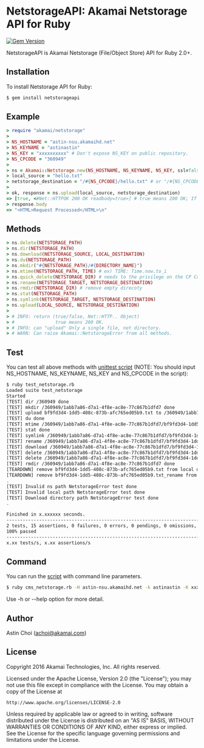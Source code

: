 NetstorageAPI: Akamai Netstorage API for Ruby
===============================================

[![Gem Version](https://badge.fury.io/rb/netstorageapi.svg)](https://badge.fury.io/rb/netstorageapi)

NetstorageAPI is Akamai Netstorage (File/Object Store) API for Ruby 2.0+.
  
  
Installation
------------

To install Netstorage API for Ruby:  

```bash
$ gem install netstorageapi
```
  
  
Example
-------

```ruby
> require "akamai/netstorage"
> 
> NS_HOSTNAME = "astin-nsu.akamaihd.net"
> NS_KEYNAME = "astinastin"
> NS_KEY = "xxxxxxxxxx" # Don't expose NS_KEY on public repository.
> NS_CPCODE = "360949"
> 
> ns = Akamai::Netstorage.new(NS_HOSTNAME, NS_KEYNAME, NS_KEY, ssl=false) # ssl is optional (default: false)
> local_source = "hello.txt"
> netstorage_destination = "/#{NS_CPCODE}/hello.txt" # or "/#{NS_CPCODE}/" is same.
>
> ok, response = ns.upload(local_source, netstorage_destination)
=> [true, <#Net::HTTPOK 200 OK readbody=true>] # true means 200 OK; If false, it's not 200 OK 
> response.body
=> "<HTML>Request Processed</HTML>\n"
```
  
  
Methods
-------

```ruby
> ns.delete(NETSTORAGE_PATH)
> ns.dir(NETSTORAGE_PATH)
> ns.download(NETSTORAGE_SOURCE, LOCAL_DESTINATION)
> ns.du(NETSTORAGE_PATH)
> ns.mkdir("#{NETSTORAGE_PATH}/#{DIRECTORY_NAME}")
> ns.mtime(NETSTORAGE_PATH, TIME) # ex) TIME: Time.now.to_i
> ns.quick_delete(NETSTORAGE_DIR) # needs to the privilege on the CP Code
> ns.rename(NETSTORAGE_TARGET, NETSTORAGE_DESTINATION)
> ns.rmdir(NETSTORAGE_DIR) # remove empty direcoty
> ns.stat(NETSTORAGE_PATH)
> ns.symlink(NETSTORAGE_TARGET, NETSTORAGE_DESTINATION)
> ns.upload(LOCAL_SOURCE, NETSTORAGE_DESTINATION)
>  
> # INFO: return (true/false, Net::HTTP.. Object)
> #               true means 200 OK.
> # INFO: can "upload" Only a single file, not directory.
> # WARN: Can raise Akamai::NetstorageError from all methods.
```
  
  
Test
----

You can test all above methods with [unittest script](https://github.com/AstinCHOI/NetStorageKit-Ruby/blob/master/test_netstorage.rb)
(NOTE: You should input NS_HOSTNAME, NS_KEYNAME, NS_KEY and NS_CPCODE in the script):

```bash
$ ruby test_netstorage.rb
Loaded suite test_netstorage
Started
[TEST] dir /360949 done
[TEST] mkdir /360949/1abb7a86-d7a1-4f8e-ac8e-77c867b1dfd7 done
[TEST] upload bf9fd3d4-1dd5-408c-873b-afc765ed05b9.txt to /360949/1abb7a86-d7a1-4f8e-ac8e-77c867b1dfd7/bf9fd3d4-1dd5-408c-873b-afc765ed05b9.txt done
[TEST] du done
[TEST] mtime /360949/1abb7a86-d7a1-4f8e-ac8e-77c867b1dfd7/bf9fd3d4-1dd5-408c-873b-afc765ed05b9.txt to 1469863258 done
[TEST] stat done
[TEST] symlink /360949/1abb7a86-d7a1-4f8e-ac8e-77c867b1dfd7/bf9fd3d4-1dd5-408c-873b-afc765ed05b9.txt to /360949/1abb7a86-d7a1-4f8e-ac8e-77c867b1dfd7/bf9fd3d4-1dd5-408c-873b-afc765ed05b9.txt_lnk done
[TEST] rename /360949/1abb7a86-d7a1-4f8e-ac8e-77c867b1dfd7/bf9fd3d4-1dd5-408c-873b-afc765ed05b9.txt to /360949/1abb7a86-d7a1-4f8e-ac8e-77c867b1dfd7/bf9fd3d4-1dd5-408c-873b-afc765ed05b9.txt_rename done
[TEST] download /360949/1abb7a86-d7a1-4f8e-ac8e-77c867b1dfd7/bf9fd3d4-1dd5-408c-873b-afc765ed05b9.txt_rename done
[TEST] delete /360949/1abb7a86-d7a1-4f8e-ac8e-77c867b1dfd7/bf9fd3d4-1dd5-408c-873b-afc765ed05b9.txt_rename done
[TEST] delete /360949/1abb7a86-d7a1-4f8e-ac8e-77c867b1dfd7/bf9fd3d4-1dd5-408c-873b-afc765ed05b9.txt_lnk done
[TEST] rmdir /360949/1abb7a86-d7a1-4f8e-ac8e-77c867b1dfd7 done
[TEARDOWN] remove bf9fd3d4-1dd5-408c-873b-afc765ed05b9.txt from local done
[TEARDOWN] remove bf9fd3d4-1dd5-408c-873b-afc765ed05b9.txt_rename from local done
.
[TEST] Invalid ns path NetstorageError test done
[TEST] Invalid local path NetstorageError test done
[TEST] Download directory path NetstorageError test done
.

Finished in x.xxxxxx seconds.
--------------------------------------------------------------------------------
2 tests, 15 assertions, 0 failures, 0 errors, 0 pendings, 0 omissions, 0 notifications
100% passed
--------------------------------------------------------------------------------
x.xx tests/s, x.xx assertions/s
```
  
  
Command
-------

You can run the [script](https://github.com/AstinCHOI/NetStorageKit-Ruby/blob/master/cms_netstorage.rb) with command line parameters.

```bash
$ ruby cms_netstorage.rb -H astin-nsu.akamaihd.net -k astinastin -K xxxxxxxxxx -a dir /360949
```
  
Use -h or --help option for more detail.
  
  
Author
------

Astin Choi (achoi@akamai.com)  
  
  
License
-------

Copyright 2016 Akamai Technologies, Inc.  All rights reserved.

Licensed under the Apache License, Version 2.0 (the "License");
you may not use this file except in compliance with the License.
You may obtain a copy of the License at

    http://www.apache.org/licenses/LICENSE-2.0

Unless required by applicable law or agreed to in writing, software
distributed under the License is distributed on an "AS IS" BASIS,
WITHOUT WARRANTIES OR CONDITIONS OF ANY KIND, either express or implied.
See the License for the specific language governing permissions and
limitations under the License.